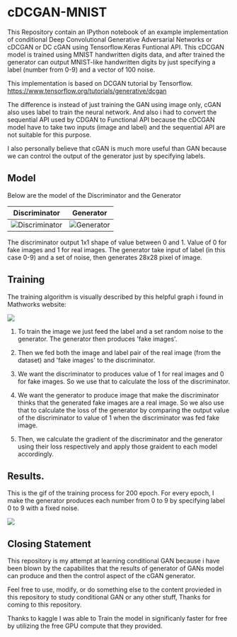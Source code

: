 # cDCGAN-MNIST

This Repository contain an IPython notebook of an example implementation of conditional Deep Convolutional Generative Adversarial Networks or cDCGAN or DC cGAN using Tensorflow.Keras Funtional API.
This cDCGAN model is trained using MNIST handwritten digits data, and after trained the generator can output MNIST-like handwritten digits by just specifying a label (number from 0-9) and a vector of 100 noise.

This implementation is based on DCGAN tutorial by Tensorflow.
https://www.tensorflow.org/tutorials/generative/dcgan

The difference is instead of just training the GAN using image only, cGAN also uses label to train the neural network. And also i had to convert the sequential API used by CDGAN to Functional API because the cDCGAN model have to take two inputs (image and label) and the sequential API are not suitable for this purpose.

I also personally believe that cGAN is much more useful than GAN because we can control the output of the generator just by specifying labels.

## Model

Below are the model of the Discriminator and the Generator 

Discriminator         |  Generator
:-------------------------:|:-------------------------:
![Discriminator](https://raw.githubusercontent.com/zokovi/cDCGAN-MNIST/master/discriminator.jpg) | ![Generator](https://raw.githubusercontent.com/zokovi/cDCGAN-MNIST/master/Generator.png) 

The discriminator output 1x1 shape of value between 0 and 1. Value of 0 for fake images and 1 for real images.
The generator take input of label (in this case 0-9) and a set of noise, then generates 28x28 pixel of image.

## Training 
The training algorithm is visually described by this helpful graph i found in Mathworks website:

![](https://www.mathworks.com/help/examples/nnet/win64/TrainConditionalGenerativeAdversarialNetworkCGANExample_02.png)

1. To train the image we just feed the label and a set random noise to the generator. The generator then produces 'fake images'.

2. Then we fed both the image and label pair of the real image (from the dataset) and 'fake images' to the discriminator. 

3. We want the discriminator to produces value of 1 for real images and 0 for fake images. So we use that to calculate the loss of the discriminator. 

4. We want the generator to produce image that make the discriminator thinks that the generated fake images are a real image. So we also use that to calculate the loss of the generator by comparing the output value of the discriminator to value of 1 when the discriminator was fed fake image.

5. Then, we calculate the gradient of the discriminator and the generator using their loss respectively and apply those graident to each model accordingly.

## Results.

This is the gif of the training process for 200 epoch. For every epoch, I make the generator produces each number from 0 to 9 by specifying label 0 to 9 with a fixed noise. 

![](https://raw.githubusercontent.com/zokovi/cDCGAN-MNIST/master/cdcgan.gif)

## Closing Statement

This repository is my attempt at learning conditional GAN because i have been blown by the capabilites that the results of generator of GANs model can produce and then the control aspect of the cGAN generator.

Feel free to use, modify, or do something else to the content provieded in this repository to study conditional GAN or any other stuff, Thanks for coming to this repository.

Thanks to kaggle I was able to Train the model in significanly faster for free by utilizing the free GPU compute that they provided.

